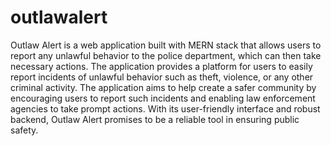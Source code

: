 # outlawalert
   Outlaw Alert is a web application built with MERN stack that allows users to report any unlawful behavior to the police department, 
   which can then take necessary actions. The application provides a platform for users to easily report incidents of unlawful behavior such as theft, 
   violence, or any other criminal activity. The application aims to help create a safer community by encouraging users to report such incidents 
   and enabling law enforcement agencies to take prompt actions. With its user-friendly interface and robust backend, Outlaw Alert promises to be a reliable tool in 
   ensuring public safety.
